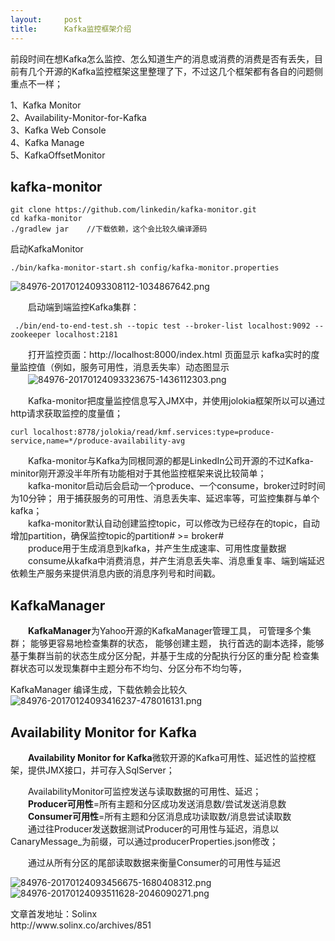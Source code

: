 ```yaml
---
layout:     post
title:      Kafka监控框架介绍
---
```

<div id="article_content" class="article_content clearfix csdn-tracking-statistics" data-pid="blog" data-mod="popu_307" data-dsm="post">
								            <link rel="stylesheet" href="https://csdnimg.cn/release/phoenix/template/css/ck_htmledit_views-f76675cdea.css">
						<div class="htmledit_views" id="content_views">
                
<p>前段时间在想Kafka怎么监控、怎么知道生产的消息或消费的消费是否有丢失，目前有几个开源的Kafka监控框架这里整理了下，不过这几个框架都有各自的问题侧重点不一样；</p>
<p>1、Kafka Monitor<br>
2、Availability-Monitor-for-Kafka<br>
3、Kafka Web Console<br>
4、Kafka Manage<br>
5、KafkaOffsetMonitor</p>
<h2>kafka-monitor</h2>
<pre><code>git clone https://github.com/linkedin/kafka-monitor.git  
cd kafka-monitor  
./gradlew jar    //下载依赖，这个会比较久编译源码  </code></pre>
<p>启动KafkaMonitor</p>
<pre><code>./bin/kafka-monitor-start.sh config/kafka-monitor.properties  </code></pre>
<p><img src="http://images2015.cnblogs.com/blog/84976/201701/84976-20170124093308112-1034867642.png" alt="84976-20170124093308112-1034867642.png"></p>
<p>　　启动端到端监控Kafka集群：</p>
<pre><code> ./bin/end-to-end-test.sh --topic test --broker-list localhost:9092 --zookeeper localhost:2181</code></pre>
<p>　　打开监控页面：http://localhost:8000/index.html 页面显示 kafka实时的度量监控值（例如，服务可用性，消息丢失率）动态图显示<br>
　　<img src="http://images2015.cnblogs.com/blog/84976/201701/84976-20170124093323675-1436112303.png" alt="84976-20170124093323675-1436112303.png"></p>
<p>　　Kafka-monitor把度量监控信息写入JMX中，并使用jolokia框架所以可以通过http请求获取监控的度量值；</p>
<pre><code>curl localhost:8778/jolokia/read/kmf.services:type=produce-service,name=*/produce-availability-avg</code></pre>
<p>　　Kafka-monitor与Kafka为同根同源的都是LinkedIn公司开源的不过Kafka-minitor刚开源没半年所有功能相对于其他监控框架来说比较简单；<br>
　　kafka-monitor启动后会启动一个produce、一个consume，broker过时时间为10分钟； 用于捕获服务的可用性、消息丢失率、延迟率等，可监控集群与单个kafka；<br>
　　kafka-monitor默认自动创建监控topic，可以修改为已经存在的topic，自动增加partition，确保监控topic的partition# &gt;= broker#<br>
　　produce用于生成消息到kafka，并产生生成速率、可用性度量数据<br>
　　consume从kafka中消费消息，并产生消息丢失率、消息重复率、端到端延迟 依赖生产服务来提供消息内嵌的消息序列号和时间戳。</p>
<h2>KafkaManager</h2>
<p>　　<strong>KafkaManager</strong>为Yahoo开源的KafkaManager管理工具， 可管理多个集群； 能够更容易地检查集群的状态， 能够创建主题， 执行首选的副本选择，能够基于集群当前的状态生成分区分配，并基于生成的分配执行分区的重分配 检查集群状态可以发现集群中主题分布不均匀、分区分布不均匀等，</p>
<p>KafkaManager 编译生成，下载依赖会比较久<br><img src="http://images2015.cnblogs.com/blog/84976/201701/84976-20170124093416237-478016131.png" alt="84976-20170124093416237-478016131.png"></p>
<h2>Availability Monitor for Kafka</h2>
<p>　　<strong>Availability Monitor for Kafka</strong>微软开源的Kafka可用性、延迟性的监控框架，提供JMX接口，并可存入SqlServer；</p>
<p>　　AvailabilityMonitor可监控发送与读取数据的可用性、延迟；<br>
　　<strong>Producer可用性</strong>=所有主题和分区成功发送消息数/尝试发送消息数<br>
　　<strong>Consumer可用性</strong>=所有主题和分区消息成功读取数/消息尝试读取数<br>
　　通过往Producer发送数据测试Producer的可用性与延迟，消息以CanaryMessage_为前缀，可以通过producerProperties.json修改；</p>
<p>　　通过从所有分区的尾部读取数据来衡量Consumer的可用性与延迟</p>
<p><img src="http://images2015.cnblogs.com/blog/84976/201701/84976-20170124093456675-1680408312.png" alt="84976-20170124093456675-1680408312.png"><br><img src="http://images2015.cnblogs.com/blog/84976/201701/84976-20170124093511628-2046090271.png" alt="84976-20170124093511628-2046090271.png"></p>
<p>文章首发地址：Solinx<br>
http://www.solinx.co/archives/851<br>
</p>
            </div>
                </div>